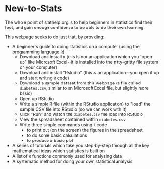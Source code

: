 # New-to-Stats
The whole point of stathelp.org is to help beginners in statistics find their feet, and gain enough confidence to be able to do their own learning.

This webpage seeks to do just that, by providing:
- A beginner's guide to doing statistics on a computer (using the programming language ```R```)
  - Download and install ```R``` (this is not an application which you "open up" like Microsoft Excel--it is installed into the nitty-gritty file system on your computer)
  - Download and install "Rstudio" (this *is* an application--you open it up and start writing ```R``` code)
  - Download a sample dataset from this webpage (a file called ```diabetes.csv```, similar to an Microsoft Excel file, but slightly more basic)
  - Open up RStudio
  - Write a simple R file (within the RStudio application) to "load" the sample CSV file into RStudio (so we can work with it)
  - Click "Run" and watch the ```diabetes.csv``` file load into RStudio
  - View the spreadsheet contained within ```diabetes.csv```
  - Write three simple commands using ```R``` code
    - to print out (on the screen) the figures in the spreadsheet
    - to do some basic calculations
    - to produce a basic plot
- A series of tutorials which take you step-by-step through all the key mathematical ideas which statistics is built on
- A list of ```R``` functions commonly used for analysing data
- A systematic method for doing your own statistical analysis


